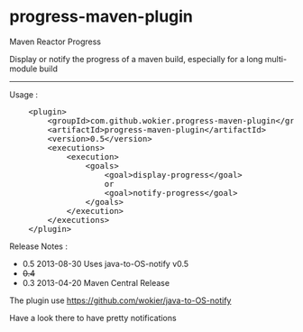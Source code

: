 progress-maven-plugin
=====================

Maven Reactor Progress

Display or notify the progress of a maven build, especially for a long multi-module build

---

Usage :

<pre>
	&lt;plugin&gt;
		&lt;groupId&gt;com.github.wokier.progress-maven-plugin&lt;/groupId&gt;
		&lt;artifactId&gt;progress-maven-plugin&lt;/artifactId&gt;
		&lt;version&gt;0.5&lt;/version&gt;
		&lt;executions&gt;
			&lt;execution&gt;
				&lt;goals&gt;
					&lt;goal&gt;display-progress&lt;/goal&gt;
					or
					&lt;goal&gt;notify-progress&lt;/goal&gt;
				&lt;/goals&gt;
			&lt;/execution&gt;
		&lt;/executions&gt;
	&lt;/plugin&gt;
</pre>

Release Notes :

 - 0.5 2013-08-30 Uses java-to-OS-notify v0.5
 - ~~0.4~~
 - 0.3 2013-04-20 Maven Central Release


The plugin use https://github.com/wokier/java-to-OS-notify

Have a look there to have pretty notifications
